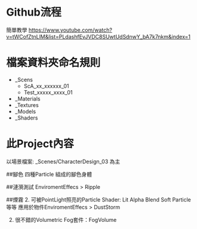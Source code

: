 # Github流程

簡單教學 https://www.youtube.com/watch?v=tWCofZtnLlM&list=PLdashfEvJVDC8SUwtUdSdnwY_bA7k7nkm&index=1

# 檔案資料夾命名規則

- _Scens
  - ScA_xx_xxxxxx_01
  - Test_xxxxx_xxxx_01
- _Materials
- _Textures
- _Models
- _Shaders


# 此Project內容
以場景檔案: _Scenes/CharacterDesign_03 為主

##腳色
四種Particle 組成的腳色身體

##漣漪測試
EnviromentEffecs > Ripple

##煙霧
2. 可被PointLight照亮的Particle Shader: Lit Alpha Blend Soft Particle等等
應用於物件EnviromentEffecs > DustStorm

2. 很不錯的Volumetric Fog套件：FogVolume

